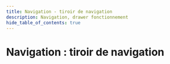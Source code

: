 ```yaml
---
title: Navigation - tiroir de navigation
description: Navigation, drawer fonctionnement
hide_table_of_contents: true
---
```


# Navigation : tiroir de navigation


